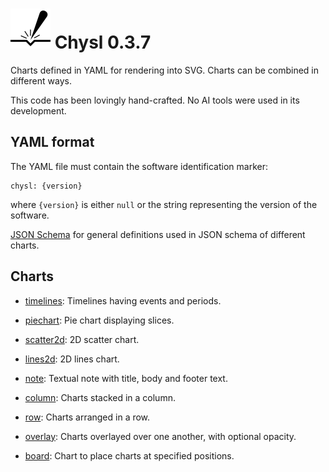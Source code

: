 # ![Chysl](https://github.com/pekrau/Chysl/blob/main/docs/logo32.svg) Chysl 0.3.7

Charts defined in YAML for rendering into SVG. Charts can be combined in different ways.

This code has been lovingly hand-crafted. No AI tools were used in its development.

## YAML format

The YAML file must contain the software identification marker:

    chysl: {version}

where `{version}` is either `null` or the string representing the version of the software.

[JSON Schema](docs/schema_defs.md) for general definitions used in JSON schema of different charts.

## Charts

- [timelines](docs/timelines.md): Timelines having events and periods.

- [piechart](docs/piechart.md): Pie chart displaying slices.

- [scatter2d](docs/scatter2d.md): 2D scatter chart.

- [lines2d](docs/lines2d.md): 2D lines chart.

- [note](docs/note.md): Textual note with title, body and footer text.

- [column](docs/column.md): Charts stacked in a column.

- [row](docs/row.md): Charts arranged in a row.

- [overlay](docs/overlay.md): Charts overlayed over one another, with optional opacity.

- [board](docs/board.md): Chart to place charts at specified positions.

